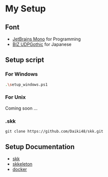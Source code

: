 # My Setup

## Font

- [JetBrains Mono](https://www.jetbrains.com/lp/mono/) for Programming
- [BIZ UDPGothic](https://fonts.google.com/specimen/BIZ+UDPGothic) for Japanese

## Setup script

### For Windows

```sh
.\setup_windows.ps1
```

### For Unix

Coming soon ...

### .skk

```shell
git clone https://github.com/Daiki48/skk.git
```

## Setup Documentation

- [skk](https://github.com/Daiki48/dotfiles/blob/main/docs/setup-skk.md)
- [skkeleton](https://github.com/Daiki48/dotfiles/blob/main/docs/setup-skkeleton.md)
- [docker](https://github.com/Daiki48/dotfiles/blob/main/docs/setup-docker.md)

